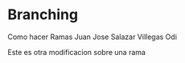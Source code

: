 # Branching
Como hacer Ramas
Juan Jose Salazar Villegas
Odi

Este es otra modificacion sobre una rama
